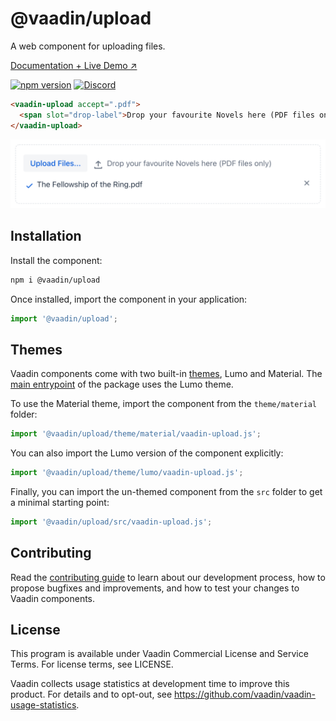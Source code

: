 # @vaadin/upload

A web component for uploading files.

[Documentation + Live Demo ↗](https://vaadin.com/docs/latest/ds/components/upload)

[![npm version](https://badgen.net/npm/v/@vaadin/upload)](https://www.npmjs.com/package/@vaadin/upload)
[![Discord](https://img.shields.io/discord/732335336448852018?label=discord)](https://discord.gg/PHmkCKC)

```html
<vaadin-upload accept=".pdf">
  <span slot="drop-label">Drop your favourite Novels here (PDF files only)</span>
</vaadin-upload>
```

[<img src="https://raw.githubusercontent.com/vaadin/web-components/master/packages/upload/screenshot.png" width="656" alt="Screenshot of vaadin-upload">](https://vaadin.com/docs/latest/ds/components/upload)

## Installation

Install the component:

```sh
npm i @vaadin/upload
```

Once installed, import the component in your application:

```js
import '@vaadin/upload';
```

## Themes

Vaadin components come with two built-in [themes](https://vaadin.com/docs/latest/ds/customization/using-themes), Lumo and Material.
The [main entrypoint](https://github.com/vaadin/web-components/blob/master/packages/upload/vaadin-upload.js) of the package uses the Lumo theme.

To use the Material theme, import the component from the `theme/material` folder:

```js
import '@vaadin/upload/theme/material/vaadin-upload.js';
```

You can also import the Lumo version of the component explicitly:

```js
import '@vaadin/upload/theme/lumo/vaadin-upload.js';
```

Finally, you can import the un-themed component from the `src` folder to get a minimal starting point:

```js
import '@vaadin/upload/src/vaadin-upload.js';
```

## Contributing

Read the [contributing guide](https://vaadin.com/docs/latest/guide/contributing/overview) to learn about our development process, how to propose bugfixes and improvements, and how to test your changes to Vaadin components.

## License

This program is available under Vaadin Commercial License and Service Terms. For license terms, see LICENSE.

Vaadin collects usage statistics at development time to improve this product.
For details and to opt-out, see https://github.com/vaadin/vaadin-usage-statistics.
